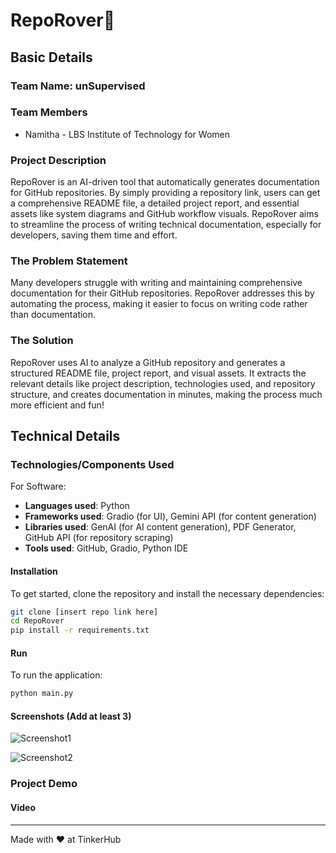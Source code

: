 

# RepoRover🎯

## Basic Details
### Team Name: unSupervised

### Team Members
- Namitha - LBS Institute of Technology for Women

### Project Description
RepoRover is an AI-driven tool that automatically generates documentation for GitHub repositories. By simply providing a repository link, users can get a comprehensive README file, a detailed project report, and essential assets like system diagrams and GitHub workflow visuals. RepoRover aims to streamline the process of writing technical documentation, especially for developers, saving them time and effort.

### The Problem Statement
Many developers struggle with writing and maintaining comprehensive documentation for their GitHub repositories. RepoRover addresses this by automating the process, making it easier to focus on writing code rather than documentation.

### The Solution
RepoRover uses AI to analyze a GitHub repository and generates a structured README file, project report, and visual assets. It extracts the relevant details like project description, technologies used, and repository structure, and creates documentation in minutes, making the process much more efficient and fun!

## Technical Details
### Technologies/Components Used
For Software:
- **Languages used**: Python
- **Frameworks used**: Gradio (for UI), Gemini API (for content generation)
- **Libraries used**: GenAI (for AI content generation), PDF Generator, GitHub API (for repository scraping)
- **Tools used**: GitHub, Gradio, Python IDE

#### Installation
To get started, clone the repository and install the necessary dependencies:
```bash
git clone [insert repo link here]
cd RepoRover
pip install -r requirements.txt
```

#### Run
To run the application:
```bash
python main.py
```


#### Screenshots (Add at least 3)
![Screenshot1](screenshot1.png)

![Screenshot2](screenshot2.png)

### Project Demo
#### Video


---
Made with ❤️ at TinkerHub

